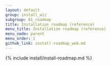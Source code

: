 ```yaml
---
layout: default
group: install_wiz
subgroup: 01_roadmap
title: Installation roadmap (reference)
menu_title: Installation roadmap (reference)
menu_node: parent
menu_order: 1
github_link: install-roadmap_web.md
---
```


{% include install/install-roadmap.md %}